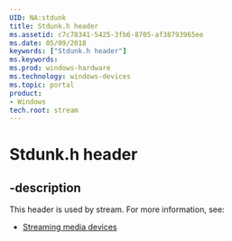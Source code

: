 ```yaml
---
UID: NA:stdunk
title: Stdunk.h header
ms.assetid: c7c78341-5425-3fb6-8705-af38793965ee
ms.date: 05/09/2018
keywords: ["Stdunk.h header"]
ms.keywords: 
ms.prod: windows-hardware
ms.technology: windows-devices
ms.topic: portal
product:
- Windows
tech.root: stream
---
```


# Stdunk.h header


## -description


This header is used by stream. For more information, see:

- [Streaming media devices](../_stream/index.md)
